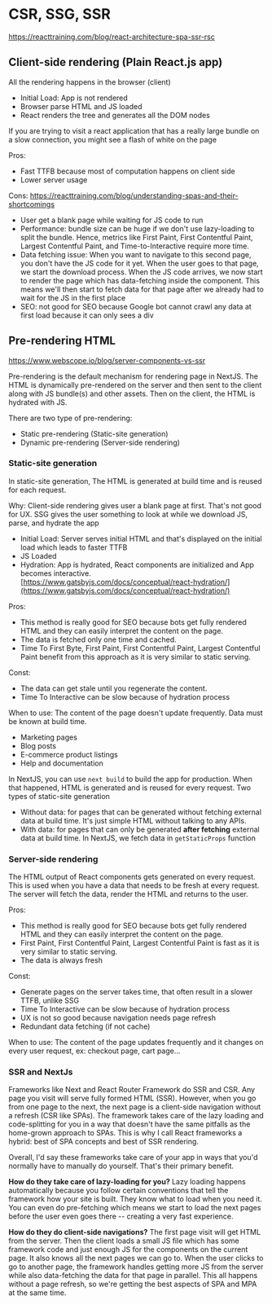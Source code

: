 # CSR, SSG, SSR

<https://reacttraining.com/blog/react-architecture-spa-ssr-rsc>

## Client-side rendering (Plain React.js app)

All the rendering happens in the browser (client)

- Initial Load: App is not rendered
- Browser parse HTML and JS loaded
- React renders the tree and generates all the DOM nodes

If you are trying to visit a react application that has a really large bundle on a slow connection, you might see a flash of white on the page

Pros:

- Fast TTFB because most of computation happens on client side
- Lower server usage

Cons: <https://reacttraining.com/blog/understanding-spas-and-their-shortcomings>

- User get a blank page while waiting for JS code to run
- Performance: bundle size can be huge if we don't use lazy-loading to split the bundle. Hence, metrics like First Paint, First Contentful Paint, Largest Contentful Paint, and Time-to-Interactive require more time.
- Data fetching issue: When you want to navigate to this second page, you don't have the JS code for it yet. When the user goes to that page, we start the download process. When the JS code arrives, we now start to render the page which has data-fetching inside the component. This means we'll then start to fetch data for that page after we already had to wait for the JS in the first place
- SEO: not good for SEO because Google bot cannot crawl any data at first load because it can only sees a div

## Pre-rendering HTML

<https://www.webscope.io/blog/server-components-vs-ssr>

Pre-rendering is the default mechanism for rendering page in NextJS. The HTML is dynamically pre-rendered on the server and then sent to the client along with JS bundle(s) and other assets. Then on the client, the HTML is hydrated with JS.

There are two type of pre-rendering:

- Static pre-rendering (Static-site generation)
- Dynamic pre-rendering (Server-side rendering)

### Static-site generation

In static-site generation, The HTML is generated at build time and is reused for each request.

Why:
Client-side rendering gives user a blank page at first. That's not good for UX. SSG gives the user something to look at while we download JS, parse, and hydrate the app

- Initial Load: Server serves initial HTML and that's displayed on the initial load which leads to faster TTFB
- JS Loaded
- Hydration: App is hydrated, React components are initialized and App becomes interactive. [https://www.gatsbyjs.com/docs/conceptual/react-hydration/](https://www.gatsbyjs.com/docs/conceptual/react-hydration/)

Pros:

- This method is really good for SEO because bots get fully rendered HTML and they can easily interpret the content on the page.
- The data is fetched only one time and cached.
- Time To First Byte, First Paint, First Contentful Paint, Largest Contentful Paint benefit from this approach as it is very similar to static serving.

Const:

- The data can get stale until you regenerate the content.
- Time To Interactive can be slow because of hydration process

When to use: The content of the page doesn't update frequently. Data must be known at build time.

- Marketing pages
- Blog posts
- E-commerce product listings
- Help and documentation

In NextJS, you can use `next build` to build the app for production. When that happened, HTML is generated and is reused for every request. Two types of static-site generation

- Without data: for pages that can be generated without fetching external data at build time. It's just simple HTML without talking to any APIs.
- With data: for pages that can only be generated **after fetching** external data at build time. In NextJS, we fetch data in `getStaticProps` function

### Server-side rendering

The HTML output of React components gets generated on every request. This is used when you have a data that needs to be fresh at every request. The server will fetch the data, render the HTML and returns to the user.

Pros:

- This method is really good for SEO because bots get fully rendered HTML and they can easily interpret the content on the page.
- First Paint, First Contentful Paint, Largest Contentful Paint is fast as it is very similar to static serving.
- The data is always fresh

Const:

- Generate pages on the server takes time, that often result in a slower TTFB, unlike SSG
- Time To Interactive can be slow because of hydration process
- UX is not so good because navigation needs page refresh
- Redundant data fetching (if not cache)

When to use: The content of the page updates frequently and it changes on every user request, ex: checkout page, cart page...

### SSR and NextJs

Frameworks like Next and React Router Framework do SSR and CSR. Any page you visit will serve fully formed HTML (SSR). However, when you go from one page to the next, the next page is a client-side navigation without a refresh (CSR like SPAs). The framework takes care of the lazy loading and code-splitting for you in a way that doesn't have the same pitfalls as the home-grown approach to SPAs. This is why I call React frameworks a hybrid: best of SPA concepts and best of SSR rendering.

Overall, I'd say these frameworks take care of your app in ways that you'd normally have to manually do yourself. That's their primary benefit.

**How do they take care of lazy-loading for you?** Lazy loading happens automatically because you follow certain conventions that tell the framework how your site is built. They know what to load when you need it. You can even do pre-fetching which means we start to load the next pages before the user even goes there -- creating a very fast experience.

**How do they do client-side navigations?** The first page visit will get HTML from the server. Then the client loads a small JS file which has some framework code and just enough JS for the components on the current page. It also knows all the next pages we can go to. When the user clicks to go to another page, the framework handles getting more JS from the server while also data-fetching the data for that page in parallel. This all happens without a page refresh, so we're getting the best aspects of SPA and MPA at the same time.
